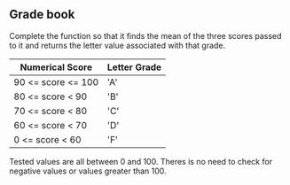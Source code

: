 ## Grade book

Complete the function so that it finds the mean of the three scores passed to it and returns the letter value associated with that grade.

Numerical Score |  Letter Grade
---|---
90 <= score <= 100|'A'
80 <= score < 90|'B'
70 <= score < 80|'C'
60 <= score < 70|'D'
0 <= score < 60|'F'

Tested values are all between 0 and 100. Theres is no need to check for negative values or values greater than 100.